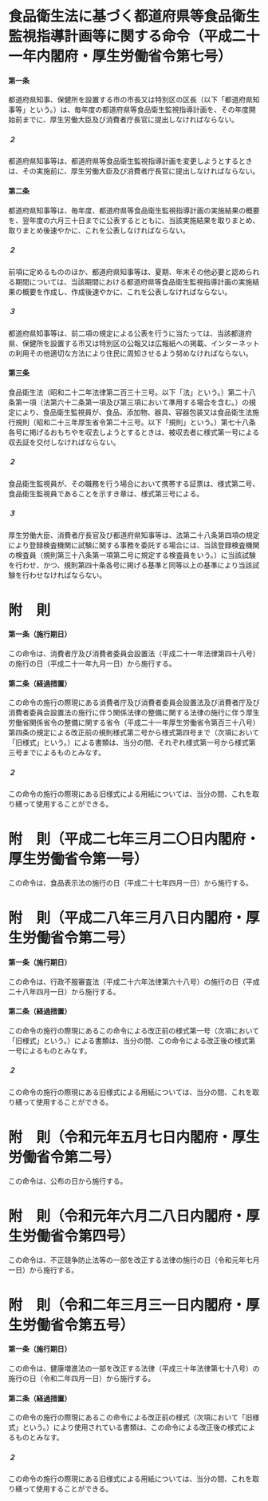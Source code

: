 # 食品衛生法に基づく都道府県等食品衛生監視指導計画等に関する命令（平成二十一年内閣府・厚生労働省令第七号）
#### 第一条
都道府県知事、保健所を設置する市の市長又は特別区の区長（以下「都道府県知事等」という。）は、毎年度の都道府県等食品衛生監視指導計画を、その年度開始前までに、厚生労働大臣及び消費者庁長官に提出しなければならない。
##### ２
都道府県知事等は、都道府県等食品衛生監視指導計画を変更しようとするときは、その実施前に、厚生労働大臣及び消費者庁長官に提出しなければならない。
#### 第二条
都道府県知事等は、毎年度、都道府県等食品衛生監視指導計画の実施結果の概要を、翌年度の六月三十日までに公表するとともに、当該実施結果を取りまとめ、取りまとめ後速やかに、これを公表しなければならない。
##### ２
前項に定めるもののほか、都道府県知事等は、夏期、年末その他必要と認められる期間については、当該期間における都道府県等食品衛生監視指導計画の実施結果の概要を作成し、作成後速やかに、これを公表しなければならない。
##### ３
都道府県知事等は、前二項の規定による公表を行うに当たっては、当該都道府県、保健所を設置する市又は特別区の公報又は広報紙への掲載、インターネットの利用その他適切な方法により住民に周知させるよう努めなければならない。
#### 第三条
食品衛生法（昭和二十二年法律第二百三十三号。以下「法」という。）第二十八条第一項（法第六十二条第一項及び第三項において準用する場合を含む。）の規定により、食品衛生監視員が、食品、添加物、器具、容器包装又は食品衛生法施行規則（昭和二十三年厚生省令第二十三号。以下「規則」という。）第七十八条各号に掲げるおもちやを収去しようとするときは、被収去者に様式第一号による収去証を交付しなければならない。
##### ２
食品衛生監視員が、その職務を行う場合において携帯する証票は、様式第二号、食品衛生監視員であることを示すき章は、様式第三号による。
##### ３
厚生労働大臣、消費者庁長官及び都道府県知事等は、法第二十八条第四項の規定により登録検査機関に試験に関する事務を委託する場合には、当該登録検査機関の検査員（規則第三十八条第一項第二号に規定する検査員をいう。）に当該試験を行わせ、かつ、規則第四十条各号に掲げる基準と同等以上の基準により当該試験を行わせなければならない。
# 附　則
#### 第一条（施行期日）
この命令は、消費者庁及び消費者委員会設置法（平成二十一年法律第四十八号）の施行の日（平成二十一年九月一日）から施行する。
#### 第二条（経過措置）
この命令の施行の際現にある消費者庁及び消費者委員会設置法及び消費者庁及び消費者委員会設置法の施行に伴う関係法律の整備に関する法律の施行に伴う厚生労働省関係省令の整備に関する省令（平成二十一年厚生労働省令第百三十八号）第四条の規定による改正前の規則様式第二号から様式第四号まで（次項において「旧様式」という。）による書類は、当分の間、それぞれ様式第一号から様式第三号までによるものとみなす。
##### ２
この命令の施行の際現にある旧様式による用紙については、当分の間、これを取り繕って使用することができる。
# 附　則（平成二七年三月二〇日内閣府・厚生労働省令第一号）
この命令は、食品表示法の施行の日（平成二十七年四月一日）から施行する。
# 附　則（平成二八年三月八日内閣府・厚生労働省令第二号）
#### 第一条（施行期日）
この命令は、行政不服審査法（平成二十六年法律第六十八号）の施行の日（平成二十八年四月一日）から施行する。
#### 第二条（経過措置）
この命令の施行の際現にあるこの命令による改正前の様式第一号（次項において「旧様式」という。）による書類は、当分の間、この命令による改正後の様式第一号によるものとみなす。
##### ２
この命令の施行の際現にある旧様式による用紙については、当分の間、これを取り繕って使用することができる。
# 附　則（令和元年五月七日内閣府・厚生労働省令第二号）
この命令は、公布の日から施行する。
# 附　則（令和元年六月二八日内閣府・厚生労働省令第四号）
この命令は、不正競争防止法等の一部を改正する法律の施行の日（令和元年七月一日）から施行する。
# 附　則（令和二年三月三一日内閣府・厚生労働省令第五号）
#### 第一条（施行期日）
この命令は、健康増進法の一部を改正する法律（平成三十年法律第七十八号）の施行の日（令和二年四月一日）から施行する。
#### 第二条（経過措置）
この命令の施行の際現にあるこの命令による改正前の様式（次項において「旧様式」という。）により使用されている書類は、この命令による改正後の様式によるものとみなす。
##### ２
この命令の施行の際現にある旧様式による用紙については、当分の間、これを取り繕って使用することができる。

